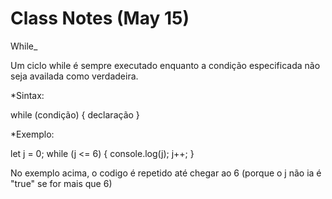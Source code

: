# Class Notes (May 15)

While_

Um ciclo while é sempre executado enquanto a condição especificada não seja availada como verdadeira.

*Sintax:

while (condição) {
    declaração
}

*Exemplo:

let j = 0;
while (j <= 6) {
    console.log(j);
    j++;
}

No exemplo acima, o codigo é repetido até chegar ao 6 (porque o j não ia é "true" se for mais que 6)

